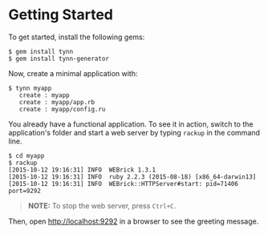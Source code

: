 # Getting Started

To get started, install the following gems:

```no-highlight
$ gem install tynn
$ gem install tynn-generator
```

Now, create a minimal application with:

```no-highlight
$ tynn myapp
   create : myapp
   create : myapp/app.rb
   create : myapp/config.ru
```

You already have a functional application. To see it in action, switch
to the application's folder and start a web server by typing `rackup`
in the command line.

```no-highlight
$ cd myapp
$ rackup
[2015-10-12 19:16:31] INFO  WEBrick 1.3.1
[2015-10-12 19:16:31] INFO  ruby 2.2.3 (2015-08-18) [x86_64-darwin13]
[2015-10-12 19:16:31] INFO  WEBrick::HTTPServer#start: pid=71406 port=9292
```

> **NOTE:** To stop the web server, press `Ctrl+C`.

Then, open <http://localhost:9292> in a browser to see the greeting message.
